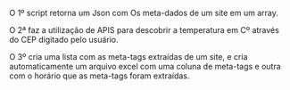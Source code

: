 O 1º script retorna um Json com Os meta-dados de um site em um array.

O 2ª faz a utilização de APIS para descobrir a temperatura em Cº através do CEP digitado pelo usuário.

O 3º cria uma lista com as meta-tags extraídas de um site, e cria automaticamente um arquivo excel com uma coluna de meta-tags e outra com o horário que as meta-tags foram extraídas.

